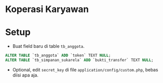 # Koperasi Karyawan

# Setup
- Buat field baru di table `tb_anggota`.
```sql
ALTER TABLE `tb_anggota` ADD `token` TEXT NULL;
ALTER TABLE `tb_simpanan_sukarela` ADD `bukti_transfer` TEXT NULL;
```
- Optional, edit `secret_key` di file `application/config/custom.php`, bebas diisi apa aja.
